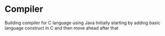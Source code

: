# Compiler
Building compiler for C language using Java
Initially starting by adding basic language construct in C and then move ahead after that
